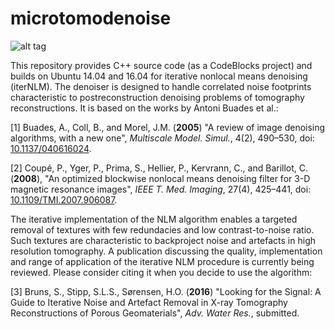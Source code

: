 # microtomodenoise

![alt tag](https://github.com/iternlm/microtomodenoise/blob/master/chalkdemo.png)

This repository provides C++ source code (as a CodeBlocks project) and builds on Ubuntu 14.04 and 16.04 for iterative nonlocal means denoising (iterNLM).
The denoiser is designed to handle correlated noise footprints characteristic to postreconstruction denoising problems of tomography reconstructions. It is based on the works by Antoni Buades et al.:

[1] Buades, A., Coll, B., and Morel, J.M. (**2005**) "A review of image denoising algorithms, with a new one", *Multiscale Model. Simul.*, 4(2), 490–530, doi: [10.1137/040616024](http://dx.doi.org/10.1137/040616024).

[2] Coupé, P., Yger, P., Prima, S., Hellier, P., Kervrann, C., and Barillot, C. (**2008**), "An optimized blockwise nonlocal means denoising filter for 3-D magnetic resonance images", *IEEE T. Med. Imaging*, 27(4), 425–441, doi: [10.1109/TMI.2007.906087](http://dx.doi.org/10.1109/TMI.2007.906087).

The iterative implementation of the NLM algorithm enables a targeted removal of textures with few redundacies and low contrast-to-noise ratio. Such textures are characteristic to backproject noise and artefacts in high resolution tomography. A publication discussing the quality, implementation and range of application of the iterative NLM procedure is currently being reviewed. Please consider citing it when you decide to use the algorithm:

[3] Bruns, S., Stipp, S.L.S., Sørensen, H.O. (**2016**) "Looking for the Signal: A Guide to Iterative Noise and Artefact Removal in X-ray Tomography Reconstructions of Porous Geomaterials", *Adv. Water Res.*, submitted.

  
